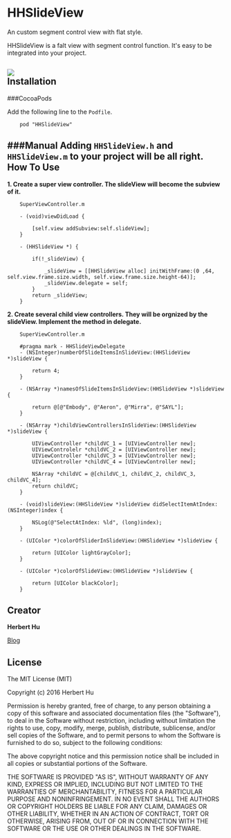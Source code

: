 # HHSlideView
An custom segment control view with flat style.

HHSlideView is a falt view with segment control function. It's easy to be integrated into your project.

![](https://github.com/herbert77/HHSlideView/raw/master/example/HHSlideViewExample/HHSlideViewGif.gif)  
Installation
-----------
###CocoaPods

Add the following line to the `Podfile`.
	
		pod "HHSlideView"
		
###Manual
Adding `HHSlideView.h` and `HHSlideView.m` to your project will be all right.
How To Use
-----------
**1. Create a super view controller. The slideView will become the subview of it.**
		
		SuperViewController.m
		
		- (void)viewDidLoad {
			
			[self.view addSubview:self.slideView];
		}
		
		- (HHSlideView *) {
			
			if(!_slideView) {
				
				_slideView = [[HHSlideView alloc] initWithFrame:(0 ,64, self.view.frame.size.width, self.view.frame.size.height-64)];
        		_slideView.delegate = self;
			}
			return _slideView;
		}
		
**2. Create several child view controllers. They will be orgnized by the slideView. Implement the method in delegate.**

		
		SuperViewController.m
		
		#pragma mark - HHSlideViewDelegate
		- (NSInteger)numberOfSlideItemsInSlideView:(HHSlideView *)slideView {
		    
		    return 4;
		}
		
		- (NSArray *)namesOfSlideItemsInSlideView:(HHSlideView *)slideView {
		    
		    return @[@"Embody", @"Aeron", @"Mirra", @"SAYL"];
		}
		
		- (NSArray *)childViewControllersInSlideView:(HHSlideView *)slideView {
		   
		    UIViewController *childVC_1 = [UIViewController new];
		    UIViewControlelr *childVC_2 = [UIViewController new];
		    UIViewController *childVC_3 = [UIViewController new];
		    UIViewController *childVC_4 = [UIViewController new];
		    
		    NSArray *childVC = @[childVC_1, childVC_2, childVC_3, childVC_4];
		    return childVC;
		}
		
		- (void)slideView:(HHSlideView *)slideView didSelectItemAtIndex:(NSInteger)index {
		    
		    NSLog(@"SelectAtIndex: %ld", (long)index);
		}
		
		- (UIColor *)colorOfSliderInSlideView:(HHSlideView *)slideView {
		    
		    return [UIColor lightGrayColor];
		}
		
		- (UIColor *)colorOfSlideView:(HHSlideView *)slideView {
		    
		    return [UIColor blackColor];
		}

Creator
-------
**Herbert Hu**

[Blog](http://my.oschina.net/herbert77)  


License
-------

The MIT License (MIT)

Copyright (c) 2016 Herbert Hu

Permission is hereby granted, free of charge, to any person obtaining a copy
of this software and associated documentation files (the "Software"), to deal
in the Software without restriction, including without limitation the rights
to use, copy, modify, merge, publish, distribute, sublicense, and/or sell
copies of the Software, and to permit persons to whom the Software is
furnished to do so, subject to the following conditions:

The above copyright notice and this permission notice shall be included in all
copies or substantial portions of the Software.

THE SOFTWARE IS PROVIDED "AS IS", WITHOUT WARRANTY OF ANY KIND, EXPRESS OR
IMPLIED, INCLUDING BUT NOT LIMITED TO THE WARRANTIES OF MERCHANTABILITY,
FITNESS FOR A PARTICULAR PURPOSE AND NONINFRINGEMENT. IN NO EVENT SHALL THE
AUTHORS OR COPYRIGHT HOLDERS BE LIABLE FOR ANY CLAIM, DAMAGES OR OTHER
LIABILITY, WHETHER IN AN ACTION OF CONTRACT, TORT OR OTHERWISE, ARISING FROM,
OUT OF OR IN CONNECTION WITH THE SOFTWARE OR THE USE OR OTHER DEALINGS IN THE
SOFTWARE.

